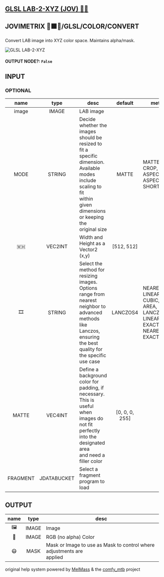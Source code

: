 ## [GLSL LAB-2-XYZ (JOV) 🧙🏽](https://github.com/Amorano/Jovimetrix-examples/blob/master/node/GLSL%20LAB-2-XYZ/GLSL%20LAB-2-XYZ.md)

## JOVIMETRIX 🔺🟩🔵/GLSL/COLOR/CONVERT

Convert LAB image into XYZ color space. Maintains alpha/mask.

![GLSL LAB-2-XYZ](https://raw.githubusercontent.com/Amorano/Jovimetrix-examples/master/node/GLSL%20LAB-2-XYZ/GLSL%20LAB-2-XYZ.png)

#### OUTPUT NODE?: `False`

## INPUT

### OPTIONAL

name | type | desc | default | meta
:---:|:---:|---|:---:|---
image  |  IMAGE  | LAB image |  | 
MODE  |  STRING  | Decide whether the images should be<br>resized to fit a specific dimension.<br>Available modes include scaling to fit<br>within given dimensions or keeping the<br>original size | MATTE | MATTE, CROP, FIT, ASPECT, ASPECT SHORT
🇼🇭  |  VEC2INT  | Width and Height as a Vector2 (x,y) | [512, 512] | 
🎞️  |  STRING  | Select the method for resizing images.<br>Options range from nearest neighbor to<br>advanced methods like Lanczos, ensuring<br>the best quality for the specific use case | LANCZOS4 | NEAREST, LINEAR, CUBIC, AREA, LANCZOS4,<br>LINEAR EXACT, NEAREST EXACT
MATTE  |  VEC4INT  | Define a background color for padding, if<br>necessary. This is useful when images do<br>not fit perfectly into the designated area<br>and need a filler color | [0, 0, 0, 255] | 
FRAGMENT  |  JDATABUCKET  | Select a fragment program to load |  | 

## OUTPUT

name | type | desc
:---:|:---:|---
🖼️  |  IMAGE  | Image 
🌈  |  IMAGE  | RGB (no alpha) Color 
😷  |  MASK  | Mask or Image to use as Mask to control where adjustments are<br>applied 

original help system powered by [MelMass](https://github.com/melMass) & the [comfy_mtb](https://github.com/melMass/comfy_mtb) project